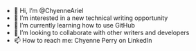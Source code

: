 - 👋 Hi, I’m @ChyenneAriel
- 👀 I’m interested in a new technical writing opportunity 
- 🌱 I’m currently learning how to use GitHub
- 💞️ I’m looking to collaborate with other writers and developers  
- 📫 How to reach me: Chyenne Perry on LinkedIn

<!---
ChyenneAriel/ChyenneAriel is a ✨ special ✨ repository because its `README.md` (this file) appears on your GitHub profile.
You can click the Preview link to take a look at your changes.
--->
